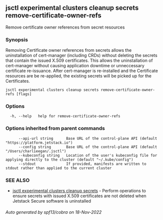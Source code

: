 ## jsctl experimental clusters cleanup secrets remove-certificate-owner-refs

Remove certificate owner references from secret resources

### Synopsis

Removing Certificate owner references from secrets allows the uninstallation of cert-manager (including CRDs) without deleting the secrets that contain the issued X.509 certificates. This allows the uninstallation of cert-manager without causing application downtime or unneccessary certificate re-issuance. After cert-manager is re-installed and the Certificate resources are be re-applied, the existing secrets will be picked up for the Certificates.

```
jsctl experimental clusters cleanup secrets remove-certificate-owner-refs [flags]
```

### Options

```
  -h, --help   help for remove-certificate-owner-refs
```

### Options inherited from parent commands

```
      --api-url string      Base URL of the control-plane API (default "https://platform.jetstack.io")
      --config string       Base URL of the control-plane API (default "/Users/charlieegan/.jsctl")
      --kubeconfig string   Location of the user's kubeconfig file for applying directly to the cluster (default "~/.kube/config")
      --stdout              If provided, manifests are written to stdout rather than applied to the current cluster
```

### SEE ALSO

* [jsctl experimental clusters cleanup secrets](jsctl_experimental_clusters_cleanup_secrets.md)	 - Perform operations to ensure secrets with issued X.509 certificates are not deleted when Jetstack Secure software is uninstalled

###### Auto generated by spf13/cobra on 18-Nov-2022
